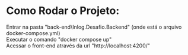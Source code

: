 
# Como Rodar o Projeto:

Entrar na pasta "back-end\Inlog.Desafio.Backend" (onde está o arquivo docker-compose.yml)<br>
Executar o comando "docker compose up"<br>
Acessar o front-end através da url "http://localhost:4200/"
